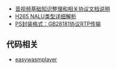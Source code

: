 - [音视频基础知识整理和相关协议文档说明](https://github.com/ty6815/AvStackDocs)
- [H265 NALU类型详细解析](https://blog.csdn.net/ichenwin/article/details/121385557)
- [PS封装格式：GB28181协议RTP传输](https://blog.csdn.net/ichenwin/article/details/100086930)

## 代码相关

- [easywasmplayer](https://www.npmjs.com/package/easywasmplayer)